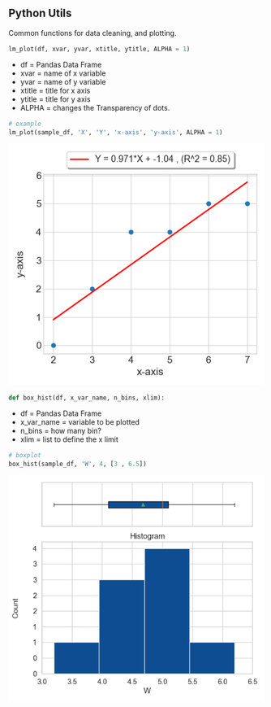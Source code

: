 ## Python Utils

Common functions for data cleaning, and plotting. 

```python
lm_plot(df, xvar, yvar, xtitle, ytitle, ALPHA = 1) 
```

- df = Pandas Data Frame
- xvar = name of x variable
- yvar = name of y variable
- xtitle = title for x axis
- ytitle = title for y axis
- ALPHA = changes the Transparency of dots. 

```python
# example
lm_plot(sample_df, 'X', 'Y', 'x-axis', 'y-axis', ALPHA = 1)
```

![plot](https://raw.githubusercontent.com/Riley25/python_utils/main/plots/Figure_1.png)


```python
def box_hist(df, x_var_name, n_bins, xlim):
```

- df = Pandas Data Frame
- x_var_name = variable to be plotted
- n_bins = how many bin? 
- xlim = list to define the x limit


```python
# boxplot
box_hist(sample_df, 'W', 4, [3 , 6.5])
```

![plot](https://raw.githubusercontent.com/Riley25/python_utils/main/plots/Figure_2.png)





